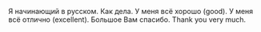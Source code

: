 Я начинающий в русском.
Как дела.
У меня всё хорошо (good).
У меня всё отлично (excellent).
Большое Вам спасибо. Thank you very much.
